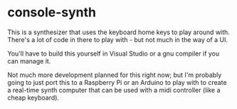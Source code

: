 # console-synth

This is a synthesizer that uses the keyboard home keys to play around with. There's a lot of
code in there to play with - but not much in the way of a UI. 

You'll have to build this yourself in Visual Studio or a gnu compiler if you can manage it.

Not much more development planned for this right now; but I'm probably going to just port this
to a Raspberry Pi or an Arduino to play with to create a real-time synth computer that can be
used with a midi controller (like a cheap keyboard).
